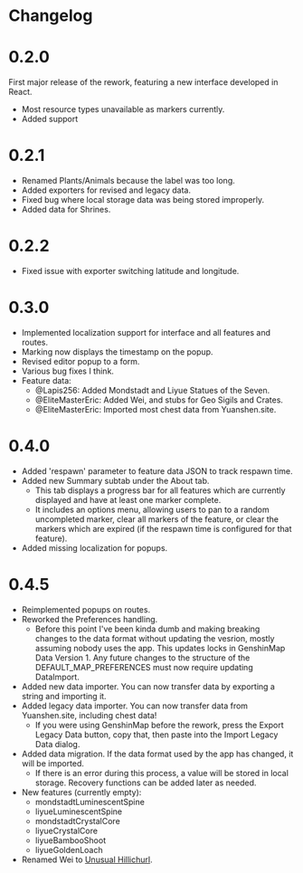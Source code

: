 # Changelog

# 0.2.0

First major release of the rework, featuring a new interface developed in React.

- Most resource types unavailable as markers currently.
- Added support

# 0.2.1

- Renamed Plants/Animals because the label was too long.
- Added exporters for revised and legacy data.
- Fixed bug where local storage data was being stored improperly.
- Added data for Shrines.

# 0.2.2

- Fixed issue with exporter switching latitude and longitude.

# 0.3.0

- Implemented localization support for interface and all features and routes.
- Marking now displays the timestamp on the popup.
- Revised editor popup to a form.
- Various bug fixes I think.
- Feature data:
  - @Lapis256: Added Mondstadt and Liyue Statues of the Seven.
  - @EliteMasterEric: Added Wei, and stubs for Geo Sigils and Crates.
  - @EliteMasterEric: Imported most chest data from Yuanshen.site.

# 0.4.0

- Added 'respawn' parameter to feature data JSON to track respawn time.
- Added new Summary subtab under the About tab.
  - This tab displays a progress bar for all features which are currently displayed and have at least one marker complete.
  - It includes an options menu, allowing users to pan to a random uncompleted marker, clear all markers of the feature, or clear the markers which are expired (if the respawn time is configured for that feature).
- Added missing localization for popups.

# 0.4.5

- Reimplemented popups on routes.
- Reworked the Preferences handling.
  - Before this point I've been kinda dumb and making breaking changes to the data format without updating the vesrion, mostly assuming nobody uses the app. This updates locks in GenshinMap Data Version 1. Any future changes to the structure of the DEFAULT_MAP_PREFERENCES must now require updating DataImport.
- Added new data importer. You can now transfer data by exporting a string and importing it.
- Added legacy data importer. You can now transfer data from Yuanshen.site, including chest data!
  - If you were using GenshinMap before the rework, press the Export Legacy Data button, copy that, then paste into the Import Legacy Data dialog.
- Added data migration. If the data format used by the app has changed, it will be imported.
  - If there is an error during this process, a value will be stored in local storage. Recovery functions can be added later as needed.
- New features (currently empty):
  - mondstadtLuminescentSpine
  - liyueLuminescentSpine
  - mondstadtCrystalCore
  - liyueCrystalCore
  - liyueBambooShoot
  - liyueGoldenLoach
- Renamed Wei to [Unusual Hillichurl](https://genshin.mihoyo.com/en/news/detail/6526).
